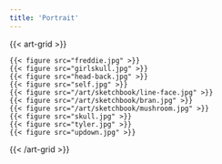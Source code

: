 ```yaml
---
title: 'Portrait'
---
```


{{< art-grid >}}

    {{< figure src="freddie.jpg" >}}
    {{< figure src="girlskull.jpg" >}}
    {{< figure src="head-back.jpg" >}}
    {{< figure src="self.jpg" >}}
    {{< figure src="/art/sketchbook/line-face.jpg" >}}
    {{< figure src="/art/sketchbook/bran.jpg" >}}
    {{< figure src="/art/sketchbook/mushroom.jpg" >}}
    {{< figure src="skull.jpg" >}}
    {{< figure src="tyler.jpg" >}}
    {{< figure src="updown.jpg" >}}

{{< /art-grid >}}
